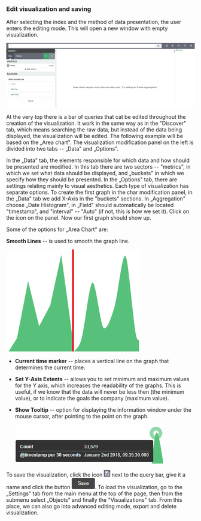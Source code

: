 ### Edit visualization and saving

After selecting the index and the method of data presentation, the
user enters the editing mode. This will open a new window with empty
visualization.

![](/./media/media/image29.png)

At the very top there is a bar of queries that cat be edited
throughout the creation of the visualization. It work in the same way
as in the "Discover" tab, which means searching the raw data, but
instead of the data being displayed, the visualization will be edited.
The following example will be based on the „Area chart". The
visualization modification panel on the left is divided into two tabs
-- „Data" and „Options".

In the „Data" tab, the elements responsible for which data and how
should be presented are modified. In this tab there are two sectors --
"metrics", in which we set what data should be displayed, and
„buckets" in which we specify how they should be presented. In the
„Options" tab, there are settings relating mainly to visual
aesthetics. Each type of visualization has separate options. To create
the first graph in the char modification panel, in the „Data" tab we
add X-Axis in the "buckets" sections. In „Aggregation" choose „Date
Histogram", in „Field" should automatically be located "timestamp",
and "interval" -- "Auto" (if not, this is how we set it). Click on the
icon on the panel. Now our first graph should show up.

Some of the options for „Area Chart" are:

   **Smooth Lines** -- is used to smooth the graph line.

![](/./media/media/image30.png)

-   **Current time marker** -- places a vertical line on the graph that
    determines the current time.

-   **Set Y-Axis Extents** -- allows you to set minimum and maximum
    values for the Y axis, which increases the readability of the
    graphs. This is useful, if we know that the data will never be
    less then (the minimum value), or to indicate the goals the
    company (maximum value).

-  **Show Tooltip** -- option for displaying the information window
    under the mouse cursor, after pointing to the point on the graph.
   
   ![](/./media/media/image31.png)
   
To save the visualization, click the icon
![](/./media/media/image16.png) next to the query bar, give it a name
and click the button
![](/./media/media/image17.png). To load the visualization, go to the
„Settings" tab from the main menu at the top of the page, then from
the submenu select „Objects" and finally the "Visualizations" tab.
From this place, we can also go into advanced editing mode, export and
delete visualization.
